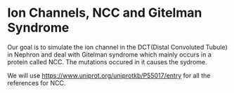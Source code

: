 # Ion Channels, NCC and Gitelman Syndrome
Our goal is to simulate the ion channel in the DCT(Distal Convoluted Tubule) in Nephron and deal with Gitelman syndrome which mainly occurs in a protein called NCC. The mutations occured in it causes the sydrome. <br>


We will use <a href="https://www.uniprot.org/uniprotkb/P55017/entry"> https://www.uniprot.org/uniprotkb/P55017/entry </a> for all the references for NCC. 
